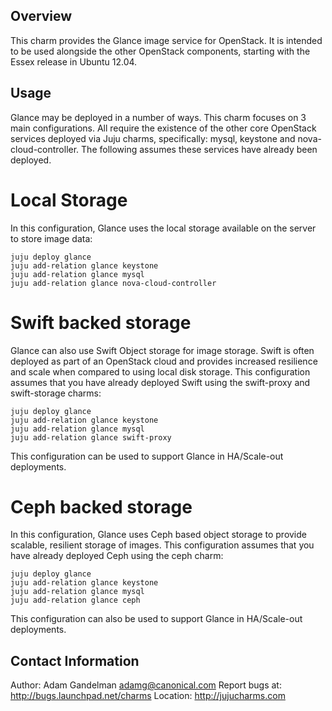 Overview
--------

This charm provides the Glance image service for OpenStack.  It is intended to
be used alongside the other OpenStack components, starting with the Essex
release in Ubuntu 12.04.

Usage
-----

Glance may be deployed in a number of ways.  This charm focuses on 3 main
configurations.  All require the existence of the other core OpenStack
services deployed via Juju charms, specifically: mysql, keystone and
nova-cloud-controller.  The following assumes these services have already
been deployed.

Local Storage
=============

In this configuration, Glance uses the local storage available on the server
to store image data:

    juju deploy glance
    juju add-relation glance keystone
    juju add-relation glance mysql
    juju add-relation glance nova-cloud-controller

Swift backed storage
====================

Glance can also use Swift Object storage for image storage.  Swift is often
deployed as part of an OpenStack cloud and provides increased resilience and
scale when compared to using local disk storage.  This configuration assumes
that you have already deployed Swift using the swift-proxy and swift-storage
charms:

    juju deploy glance
    juju add-relation glance keystone
    juju add-relation glance mysql
    juju add-relation glance swift-proxy

This configuration can be used to support Glance in HA/Scale-out deployments.

Ceph backed storage
===================

In this configuration, Glance uses Ceph based object storage to provide
scalable, resilient storage of images.  This configuration assumes that you
have already deployed Ceph using the ceph charm:

    juju deploy glance
    juju add-relation glance keystone
    juju add-relation glance mysql
    juju add-relation glance ceph

This configuration can also be used to support Glance in HA/Scale-out
deployments.

Contact Information
-------------------

Author: Adam Gandelman <adamg@canonical.com>
Report bugs at: http://bugs.launchpad.net/charms
Location: http://jujucharms.com
